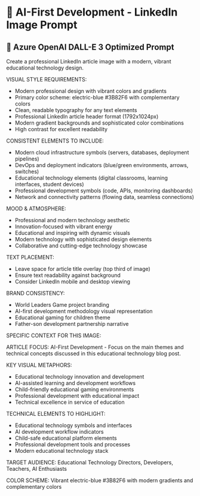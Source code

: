 # 🎨 AI-First Development - LinkedIn Image Prompt

## 📝 Azure OpenAI DALL-E 3 Optimized Prompt

Create a professional LinkedIn article image with a modern, vibrant educational technology design.

VISUAL STYLE REQUIREMENTS:
- Modern professional design with vibrant colors and gradients
- Primary color scheme: electric-blue #3B82F6 with complementary colors
- Clean, readable typography for any text elements
- Professional LinkedIn article header format (1792x1024px)
- Modern gradient backgrounds and sophisticated color combinations
- High contrast for excellent readability

CONSISTENT ELEMENTS TO INCLUDE:
- Modern cloud infrastructure symbols (servers, databases, deployment pipelines)
- DevOps and deployment indicators (blue/green environments, arrows, switches)
- Educational technology elements (digital classrooms, learning interfaces, student devices)
- Professional development symbols (code, APIs, monitoring dashboards)
- Network and connectivity patterns (flowing data, seamless connections)

MOOD & ATMOSPHERE:
- Professional and modern technology aesthetic
- Innovation-focused with vibrant energy
- Educational and inspiring with dynamic visuals
- Modern technology with sophisticated design elements
- Collaborative and cutting-edge technology showcase

TEXT PLACEMENT:
- Leave space for article title overlay (top third of image)
- Ensure text readability against background
- Consider LinkedIn mobile and desktop viewing

BRAND CONSISTENCY:
- World Leaders Game project branding
- AI-first development methodology visual representation
- Educational gaming for children theme
- Father-son development partnership narrative

SPECIFIC CONTEXT FOR THIS IMAGE:


ARTICLE FOCUS:
AI-First Development - Focus on the main themes and technical concepts discussed in this educational technology blog post.

KEY VISUAL METAPHORS:
- Educational technology innovation and development
- AI-assisted learning and development workflows
- Child-friendly educational gaming environments
- Professional development with educational impact
- Technical excellence in service of education

TECHNICAL ELEMENTS TO HIGHLIGHT:
- Educational technology symbols and interfaces
- AI development workflow indicators
- Child-safe educational platform elements
- Professional development tools and processes
- Modern educational technology stack

TARGET AUDIENCE: Educational Technology Directors, Developers, Teachers, AI Enthusiasts

COLOR SCHEME: Vibrant electric-blue #3B82F6 with modern gradients and complementary colors

